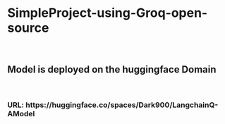 # SimpleProject-using-Groq-open-source
<br>
<h2>Model is deployed on the huggingface Domain</h2><br>
<h3>URL: https://huggingface.co/spaces/Dark900/LangchainQ-AModel</h3>

